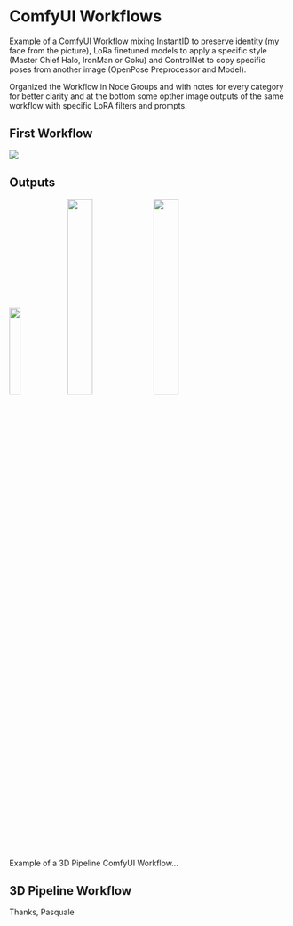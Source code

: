 # ComfyUI Workflows 
Example of a ComfyUI Workflow mixing InstantID to preserve identity (my face from the picture), LoRa finetuned models to apply a specific style (Master Chief Halo, IronMan or Goku) and ControlNet to copy specific poses from another image (OpenPose Preprocessor and Model).

Organized the Workflow in Node Groups and with notes for every category for better clarity and at the bottom some opther image outputs of the same workflow with specific LoRA filters and prompts.

## First Workflow

![](https://www.wimotics.net/comfyUI/InstantIDLoraControlNet_Flow.png)
## Outputs
<img src="https://www.wimotics.net/comfyUI/ComfyUI_00129_.png" width=20% height=20%>
<img src="https://www.wimotics.net/comfyUI/ComfyUI_00170_.png" width=30% height=30%>
<img src="https://www.wimotics.net/comfyUI/ComfyUI_00109_.png" width=30% height=30%>

Example of a 3D Pipeline ComfyUI Workflow...

## 3D Pipeline Workflow

Thanks,
Pasquale
